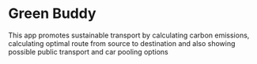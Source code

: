 ﻿# Green Buddy

This app promotes sustainable transport by calculating carbon emissions, calculating optimal route from source to destination and also showing possible public transport and car pooling options
